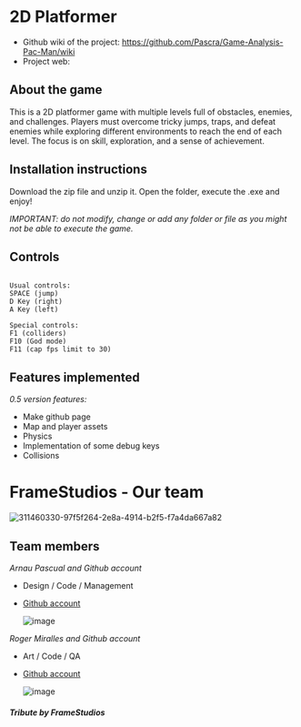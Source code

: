 # 2D Platformer

* Github wiki of the project: https://github.com/Pascra/Game-Analysis-Pac-Man/wiki
* Project web: 

## About the game

This is a 2D platformer game with multiple levels full of obstacles, enemies, and challenges. Players must overcome tricky jumps, traps, and defeat enemies while exploring different environments to reach the end of each level. The focus is on skill, exploration, and a sense of achievement.

## Installation instructions

Download the zip file and unzip it. Open the folder, execute the .exe and enjoy!

_IMPORTANT: do not modify, change or add any folder or file as you might not be able to execute the game._

## Controls
~~~~~~~~~~~~~~~

Usual controls:
SPACE (jump)
D Key (right)
A Key (left)

Special controls:
F1 (colliders)
F10 (God mode)
F11 (cap fps limit to 30)

~~~~~~~~~~~~~~~

## Features implemented

_0.5 version features:_

* Make github page
* Map and player assets
* Physics
* Implementation of some debug keys
* Collisions

# FrameStudios - Our team

![311460330-97f5f264-2e8a-4914-b2f5-f7a4da667a82](https://github.com/Pascra/Pac-Man/assets/160216424/10c01ef0-be32-4d84-a5b6-701ed7fa1327)

## Team members

_Arnau Pascual and Github account_

* Design / Code / Management
* [Github account](https://github.com/Pascra)
  
  ![image](https://github.com/Pascra/Pac-Man/assets/160216424/46251066-7879-478c-afe9-56c7ef9d027b)


_Roger Miralles and Github account_

* Art / Code / QA
* [Github account](https://github.com/Roster247)
  
  ![image](https://github.com/Pascra/Pac-Man/assets/160216424/f4575d55-e701-4ef9-8ec8-652da0fecf6a)




#### _Tribute by FrameStudios_
